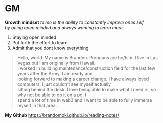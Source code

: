 
# GM

**Growth mindset** _to me is the ability to constantly improve ones self  
by being open minded and always wanting to learn more._
  1. Staying open minded
  2. Put forth the effort to learn
  3. Admit that you dont know everything

> Hello, world. My name is Brandon. Pronouns are he/him. I live in Las Vegas but I am originally from Hawaii.  
I worked in building maintenance/construction field for the last few years after the Army. I am ready and  
looking forward to making a career change. I have always loved computers, I just couldn't see myself actually  
sitting behind the desk. I love being able to make what I need irl, so why not be able to do it on a pc. I  
spend a lot of time in web3 and I want to be able to fully immerse myself in that area.

**My Github** <https://brandomoki.github.io/reading-notes/>



